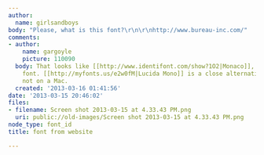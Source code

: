 ```yaml
---
author:
  name: girlsandboys
body: "Please, what is this font?\r\n\r\nhttp://www.bureau-inc.com/"
comments:
- author:
    name: gargoyle
    picture: 110090
  body: That looks like [[http://www.identifont.com/show?1O2|Monaco]], a Mac system
    font. [[http://myfonts.us/e2w0fM|Lucida Mono]] is a close alternative if you're
    not on a Mac.
  created: '2013-03-16 01:41:56'
date: '2013-03-15 20:46:02'
files:
- filename: Screen shot 2013-03-15 at 4.33.43 PM.png
  uri: public://old-images/Screen shot 2013-03-15 at 4.33.43 PM.png
node_type: font_id
title: font from website

---
```

